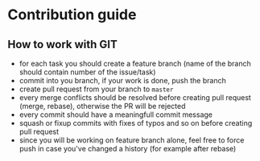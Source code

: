 # Contribution guide

## How to work with GIT

- for each task you should create a feature branch (name of the branch should contain number of the issue/task)
- commit into you branch, if your work is done, push the branch
- create pull request from your branch to `master`
- every merge conflicts should be resolved before creating pull request (merge, rebase), otherwise the PR will be rejected
- every commit should have a meaningfull commit message
- squash or fixup commits with fixes of typos and so on before creating pull request
- since you will be working on feature branch alone, feel free to force push in case you've changed a history (for example after rebase)
